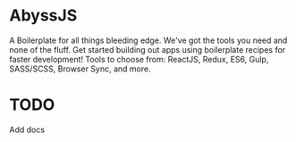 # AbyssJS
A Boilerplate for all things bleeding edge. We've got the tools you need and none of the fluff. Get started building out apps using boilerplate recipes for faster development! Tools to choose from: ReactJS, Redux, ES6, Gulp, SASS/SCSS, Browser Sync, and more.


# TODO
Add docs
